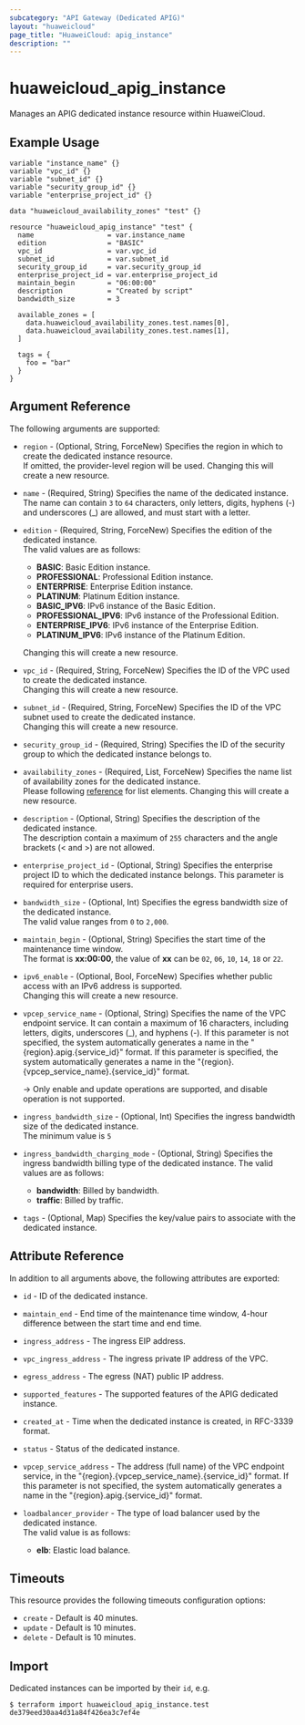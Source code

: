 ```yaml
---
subcategory: "API Gateway (Dedicated APIG)"
layout: "huaweicloud"
page_title: "HuaweiCloud: apig_instance"
description: ""
---
```


# huaweicloud_apig_instance

Manages an APIG dedicated instance resource within HuaweiCloud.

## Example Usage

```hcl
variable "instance_name" {}
variable "vpc_id" {}
variable "subnet_id" {}
variable "security_group_id" {}
variable "enterprise_project_id" {}

data "huaweicloud_availability_zones" "test" {}

resource "huaweicloud_apig_instance" "test" {
  name                  = var.instance_name
  edition               = "BASIC"
  vpc_id                = var.vpc_id
  subnet_id             = var.subnet_id
  security_group_id     = var.security_group_id
  enterprise_project_id = var.enterprise_project_id
  maintain_begin        = "06:00:00"
  description           = "Created by script"
  bandwidth_size        = 3

  available_zones = [
    data.huaweicloud_availability_zones.test.names[0],
    data.huaweicloud_availability_zones.test.names[1],
  ]

  tags = {
    foo = "bar"
  }
}
```

## Argument Reference

The following arguments are supported:

* `region` - (Optional, String, ForceNew) Specifies the region in which to create the dedicated instance resource.  
  If omitted, the provider-level region will be used.
  Changing this will create a new resource.

* `name` - (Required, String) Specifies the name of the dedicated instance.  
  The name can contain `3` to `64` characters, only letters, digits, hyphens (-) and underscores (_) are allowed, and
  must start with a letter.

* `edition` - (Required, String, ForceNew) Specifies the edition of the dedicated instance.  
  The valid values are as follows:
  + **BASIC**: Basic Edition instance.
  + **PROFESSIONAL**: Professional Edition instance.
  + **ENTERPRISE**: Enterprise Edition instance.
  + **PLATINUM**: Platinum Edition instance.
  + **BASIC_IPV6**: IPv6 instance of the Basic Edition.
  + **PROFESSIONAL_IPV6**: IPv6 instance of the Professional Edition.
  + **ENTERPRISE_IPV6**: IPv6 instance of the Enterprise Edition.
  + **PLATINUM_IPV6**: IPv6 instance of the Platinum Edition.
  
  Changing this will create a new resource.

* `vpc_id` - (Required, String, ForceNew) Specifies the ID of the VPC used to create the dedicated instance.  
  Changing this will create a new resource.

* `subnet_id` - (Required, String, ForceNew) Specifies the ID of the VPC subnet used to create the dedicated instance.  
  Changing this will create a new resource.

* `security_group_id` - (Required, String) Specifies the ID of the security group to which the dedicated instance
  belongs to.

* `availability_zones` - (Required, List, ForceNew) Specifies the name list of availability zones for the dedicated
  instance.  
  Please following [reference](https://developer.huaweicloud.com/intl/en-us/endpoint?APIG) for list elements.
  Changing this will create a new resource.

* `description` - (Optional, String) Specifies the description of the dedicated instance.  
  The description contain a maximum of `255` characters and the angle brackets (< and >) are not allowed.

* `enterprise_project_id` - (Optional, String) Specifies the enterprise project ID to which the dedicated
  instance belongs. This parameter is required for enterprise users.

* `bandwidth_size` - (Optional, Int) Specifies the egress bandwidth size of the dedicated instance.  
  The valid value ranges from `0` to `2,000`.

* `maintain_begin` - (Optional, String) Specifies the start time of the maintenance time window.  
  The format is **xx:00:00**, the value of **xx** can be `02`, `06`, `10`, `14`, `18` or `22`.

* `ipv6_enable` - (Optional, Bool, ForceNew) Specifies whether public access with an IPv6 address is supported.  
  Changing this will create a new resource.

* `vpcep_service_name` - (Optional, String) Specifies the name of the VPC endpoint service.
  It can contain a maximum of 16 characters, including letters, digits, underscores (_), and hyphens (-).
  If this parameter is not specified, the system automatically generates a name in the "{region}.apig.{service_id}" format.
  If this parameter is specified, the system automatically generates a name in the
  "{region}.{vpcep_service_name}.{service_id}" format.

  -> Only enable and update operations are supported, and disable operation is not supported.

* `ingress_bandwidth_size` - (Optional, Int) Specifies the ingress bandwidth size of the dedicated instance.  
  The minimum value is `5`

* `ingress_bandwidth_charging_mode` - (Optional, String) Specifies the ingress bandwidth billing type of the dedicated instance.
  The valid values are as follows:
  + **bandwidth**: Billed by bandwidth.
  + **traffic**: Billed by traffic.

* `tags` - (Optional, Map) Specifies the key/value pairs to associate with the dedicated instance.

## Attribute Reference

In addition to all arguments above, the following attributes are exported:

* `id` - ID of the dedicated instance.
* `maintain_end` - End time of the maintenance time window, 4-hour difference between the start time and end time.
* `ingress_address` - The ingress EIP address.
* `vpc_ingress_address` - The ingress private IP address of the VPC.
* `egress_address` - The egress (NAT) public IP address.
* `supported_features` - The supported features of the APIG dedicated instance.
* `created_at` - Time when the dedicated instance is created, in RFC-3339 format.
* `status` - Status of the dedicated instance.
* `vpcep_service_address` - The address (full name) of the VPC endpoint service, in the
  "{region}.{vpcep_service_name}.{service_id}" format. If this parameter is not specified, the system automatically
  generates a name in the "{region}.apig.{service_id}" format.

* `loadbalancer_provider` - The type of load balancer used by the dedicated instance.  
  The valid value is as follows:
  + **elb**: Elastic load balance.

## Timeouts

This resource provides the following timeouts configuration options:

* `create` - Default is 40 minutes.
* `update` - Default is 10 minutes.
* `delete` - Default is 10 minutes.

## Import

Dedicated instances can be imported by their `id`, e.g.

```
$ terraform import huaweicloud_apig_instance.test de379eed30aa4d31a84f426ea3c7ef4e
```
